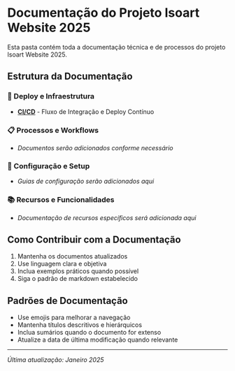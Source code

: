 # Documentação do Projeto Isoart Website 2025

Esta pasta contém toda a documentação técnica e de processos do projeto Isoart Website 2025.

## Estrutura da Documentação

### 🚀 Deploy e Infraestrutura
- **[CI/CD](ci-cd.md)** - Fluxo de Integração e Deploy Contínuo

### 📋 Processos e Workflows
- *Documentos serão adicionados conforme necessário*

### 🔧 Configuração e Setup
- *Guias de configuração serão adicionados aqui*

### 📚 Recursos e Funcionalidades
- *Documentação de recursos específicos será adicionada aqui*

## Como Contribuir com a Documentação

1. Mantenha os documentos atualizados
2. Use linguagem clara e objetiva
3. Inclua exemplos práticos quando possível
4. Siga o padrão de markdown estabelecido

## Padrões de Documentação

- Use emojis para melhorar a navegação
- Mantenha títulos descritivos e hierárquicos
- Inclua sumários quando o documento for extenso
- Atualize a data de última modificação quando relevante

---

*Última atualização: Janeiro 2025*
